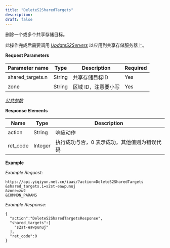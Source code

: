 ```yaml
---
title: "DeleteS2SharedTargets"
description: 
draft: false
---
```




删除一个或多个共享存储目标。

此操作完成后需要调用 [_UpdateS2Servers_](../update_s2_servers/) 以应用到共享存储服务器上。

**Request Parameters**

| Parameter name | Type | Description | Required |
| --- | --- | --- | --- |
| shared_targets.n | String | 共享存储目标ID | Yes |
| zone | String | 区域 ID，注意要小写 | Yes |

[_公共参数_](../../../parameters/)

**Response Elements**

| Name | Type | Description |
| --- | --- | --- |
| action | String | 响应动作 |
| ret_code | Integer | 执行成功与否，0 表示成功，其他值则为错误代码 |

**Example**

_Example Request_:

```
https://api.yiqiyun.net.cn/iaas/?action=DeleteS2SharedTargets
&shared_targets.1=s2st-eawpunuj
&zone=zw2
&COMMON_PARAMS
```

_Example Response_:

```
{
  "action":"DeleteS2SharedTargetsResponse",
  "shared_targets":[
    "s2st-eawpunuj"
  ],
  "ret_code":0
}
```
